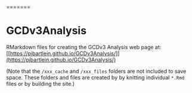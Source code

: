
=======
# GCDv3Analysis
RMarkdown files for creating the GCDv3 Analysis web page at:  
[[https://pjbartlein.github.io/GCDv3Analysis/]](https://pjbartlein.github.io/GCDv3Analysis/)

(Note that the `/xxx_cache` and `/xxx_files` folders are not included to save space.  These folders and files are created by by knitting individual `*.Rmd` files or by building the site.) 

